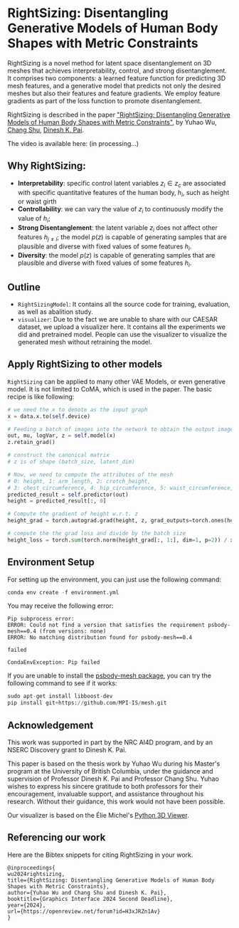 
# RightSizing: Disentangling Generative Models of Human Body Shapes with Metric Constraints
RightSizing is a novel method for latent space disentanglement on 3D meshes that achieves interpretability, control, and strong disentanglement. It comprises two components: a learned feature function for predicting 3D mesh features, and a generative model that predicts not only the desired meshes but also their features and feature gradients. We employ feature gradients as part of the loss function to promote disentanglement.

RightSizing is described in the paper ["RightSizing: Disentangling Generative Models of Human Body Shapes with Metric Constraints"](https://openreview.net/pdf?id=H3xJRZn1Av), by Yuhao Wu, [Chang Shu](https://nrc.canada.ca/en/corporate/contact-us/nrc-directory-science-professionals/chang-shu), [Dinesh K. Pai](https://sensorimotor.cs.ubc.ca/pai/).

The video is available here: (in processing...)


## Why RightSizing:
* **Interpretability**: specific control latent variables $z_i \in z_c$ are associated with specific quantitative features of the human body, $h_i$, such as height or waist girth
* **Controllability**: we can vary the value of $z_i$ to continuously modify the value of $h_i$;
* **Strong Disentanglement**: the latent variable $z_i$ does not affect other features $h_{j \ne i}$; the model $p(z)$ is capable of generating samples that are plausible and diverse with fixed values of some features $h_i$.
* **Diversity**: the model $p(z)$ is capable of generating samples that are plausible and diverse with fixed values of some features $h_i$. 

## Outline
* `RightSizingModel`: It contains all the source code for training, evaluation, as well as abalition study.
* `visualizer`: Due to the fact we are unable to share with our CAESAR dataset, we upload a visualizer here. It contains all the experiments we did and pretrained model. People can use the visualizer to visualize the generated mesh without retraining the model.

## Apply RightSizing to other models
`RightSizing` can be applied to many other VAE Models, or even generative model. It is not limited to CoMA, which is used in the paper. The basic recipe is like following:

```python
# we need the x to denote as the input graph
x = data.x.to(self.device)

# Feeding a batch of images into the network to obtain the output image, mu, logVar and z
out, mu, logVar, z = self.model(x)
z.retain_grad()

# construct the canonical matrix
# z is of shape (batch_size, latent_dim)

# Now, we need to compute the attributes of the mesh
# 0: height, 1: arm_length, 2: crotch_height, 
# 3: chest_circumference, 4: hip_circumference, 5: waist_circumference,
predicted_result = self.predictor(out)
height = predicted_result[:, 0]

# Compute the gradient of height w.r.t. z
height_grad = torch.autograd.grad(height, z, grad_outputs=torch.ones(height.size()).cuda(), retain_graph=True, create_graph=True)[0]

# compute the the grad loss and divide by the batch size
height_loss = torch.sum(torch.norm(height_grad[:, 1:], dim=1, p=2)) / x.size(0)
```


## Environment Setup
For setting up the environment, you can just use the following command:

```python
conda env create -f environment.yml
```

You may receive the following error:

```
Pip subprocess error:
ERROR: Could not find a version that satisfies the requirement psbody-mesh==0.4 (from versions: none)
ERROR: No matching distribution found for psbody-mesh==0.4

failed

CondaEnvException: Pip failed
```

If you are unable to install the [psbody-mesh package](https://github.com/MPI-IS/mesh), you can try the following command to see if it works:
```python
sudo apt-get install libboost-dev
pip install git+https://github.com/MPI-IS/mesh.git
```

## Acknowledgement
 This work was supported in part by the NRC AI4D program, and by an NSERC Discovery grant to Dinesh K. Pai.

This paper is based on the thesis work by Yuhao Wu during his Master's program at the University of British Columbia, under the guidance and supervision of Professor Dinesh K. Pai and Professor Chang Shu. Yuhao wishes to express his sincere gratitude to both professors for their encouragement, invaluable support, and assistance throughout his research. Without their guidance, this work would not have been possible.

Our visualizer is based on the Élie Michel's [Python 3D Viewer](https://github.com/eliemichel/Python3dViewer). 

## Referencing our work
Here are the Bibtex snippets for citing RightSizing in your work.
```
@inproceedings{
wu2024rightsizing,
title={RightSizing: Disentangling Generative Models of Human Body Shapes with Metric Constraints},
author={Yuhao Wu and Chang Shu and Dinesh K. Pai},
booktitle={Graphics Interface 2024 Second Deadline},
year={2024},
url={https://openreview.net/forum?id=H3xJRZn1Av}
}
```


